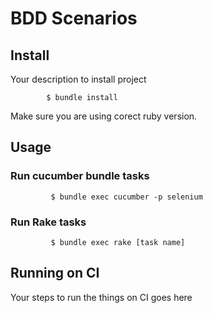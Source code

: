 BDD Scenarios 
========================

## Install

Your description to install project

            $ bundle install 
 Make sure you are using corect ruby version.            

## Usage

### Run cucumber bundle tasks

             $ bundle exec cucumber -p selenium
             
### Run Rake tasks

             $ bundle exec rake [task name]


## Running on CI


Your steps to run the things on CI goes here 
            
            
